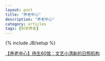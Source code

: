 ```yaml
---
layout: post
title: "养老中心"
description: "养老中心"
category: articles
tags: [科学养老]
---
```

{% include JB/setup %}

[【养老中心】扬生60馆：文艺小清新的日照机构](http://mp.weixin.qq.com/s?__biz=MzA5MjE1ODE3NQ==&mid=202283697&idx=1&sn=3d52d89214be398ace4f28bb02c60f5a#rd) 
